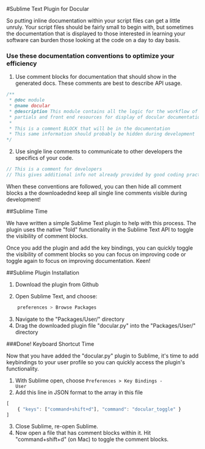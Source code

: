 #Sublime Text Plugin for Docular

So putting inline documentation within your script files can get a little unruly. Your script files should be fairly small to begin with, but sometimes the documentation that is displayed to those interested in learning your software can burden those looking at the code on a day to day basis.

### Use these documentation conventions to optimize your efficiency

1. Use comment blocks for documentation that should show in the generated docs. These comments are best to describe API usage.

```js
/**
 * @doc module
 * @name docular
 * @description This module contains all the logic for the workflow of generating
 * partials and front end resources for display of docular documentation.
 *
 * This is a comment BLOCK that will be in the documentation
 * This same information should probably be hidden during development
*/
```
2. Use single line comments to communicate to other developers the specifics of your code.

```js
// This is a comment for developers
// This gives additional info not already provided by good coding practices ;-)
```

When these conventions are followed, you can then hide all comment blocks a the downloadednd keep all single line comments visible during development!

##Sublime Time

We have written a simple Sublime Text plugin to help with this process. The plugin uses the native "fold" functionality in the Sublime Text API to toggle the visibility of comment blocks.

Once you add the plugin and add the key bindings, you can quickly toggle the visibility of comment blocks so you can focus on improving code or toggle again to focus on improving documentation. Keen!

##Sublime Plugin Installation

1. Download the plugin from Github

2. Open Sublime Text, and choose:
```bash
    preferences > Browse Packages
```
3. Navigate to the "Packages/User/" directory
4. Drag the downloaded plugin file "docular.py" into the "Packages/User/" directory

###Done! Keyboard Shortcut Time

Now that you have added the "docular.py" plugin to Sublime, it's time to add keybindings to your user profile so you can quickly access the plugin's functionality.

1. With Sublime open, choose <code>Preferences > Key Bindings - User</code>
2. Add this line in JSON format to the array in this file
```js
[
    { "keys": ["command+shift+d"], "command": "docular_toggle" }
]
```
3. Close Sublime, re-open Sublime.
4. Now open a file that has comment blocks within it. Hit "command+shift+d" (on Mac) to toggle the comment blocks.